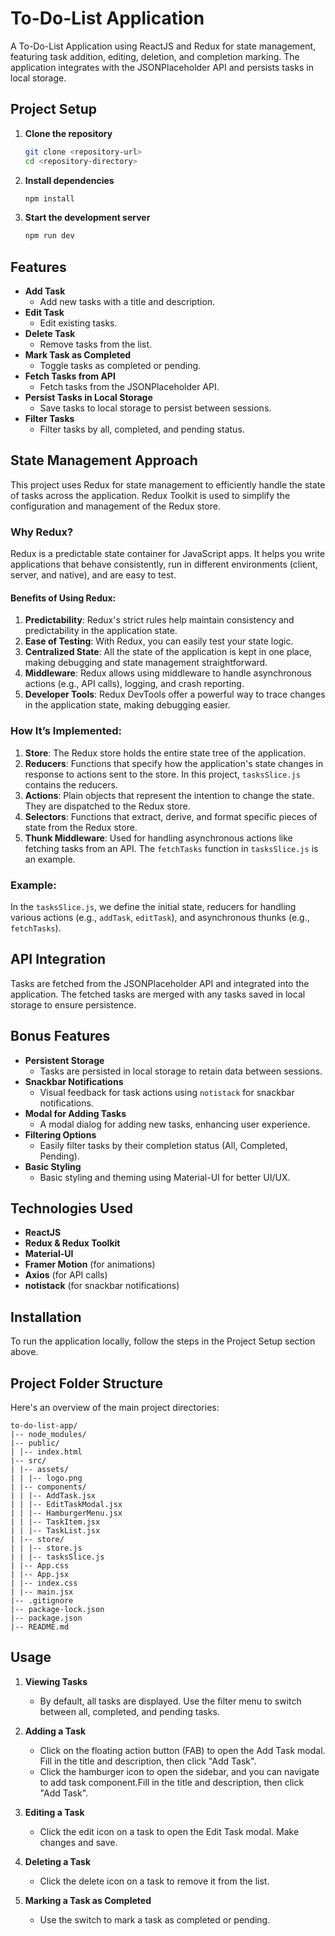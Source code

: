 # To-Do-List Application

A To-Do-List Application using ReactJS and Redux for state management, featuring task addition, editing, deletion, and completion marking. The application integrates with the JSONPlaceholder API and persists tasks in local storage.

## Project Setup

1. **Clone the repository**
   ```bash
   git clone <repository-url>
   cd <repository-directory>
   ```

2. **Install dependencies**
   ```bash
   npm install
   ```

3. **Start the development server**
   ```bash
   npm run dev
   ```

## Features

- **Add Task**
  - Add new tasks with a title and description.
- **Edit Task**
  - Edit existing tasks.
- **Delete Task**
  - Remove tasks from the list.
- **Mark Task as Completed**
  - Toggle tasks as completed or pending.
- **Fetch Tasks from API**
  - Fetch tasks from the JSONPlaceholder API.
- **Persist Tasks in Local Storage**
  - Save tasks to local storage to persist between sessions.
- **Filter Tasks**
  - Filter tasks by all, completed, and pending status.



## State Management Approach

This project uses Redux for state management to efficiently handle the state of tasks across the application. Redux Toolkit is used to simplify the configuration and management of the Redux store.


### Why Redux?
Redux is a predictable state container for JavaScript apps. It helps you write applications that behave consistently, run in different environments (client, server, and native), and are easy to test. 


#### Benefits of Using Redux:
1. **Predictability**: Redux's strict rules help maintain consistency and predictability in the application state.
2. **Ease of Testing**: With Redux, you can easily test your state logic.
3. **Centralized State**: All the state of the application is kept in one place, making debugging and state management straightforward.
4. **Middleware**: Redux allows using middleware to handle asynchronous actions (e.g., API calls), logging, and crash reporting.
5. **Developer Tools**: Redux DevTools offer a powerful way to trace changes in the application state, making debugging easier.


### How It’s Implemented:
1. **Store**: The Redux store holds the entire state tree of the application.
2. **Reducers**: Functions that specify how the application's state changes in response to actions sent to the store. In this project, `tasksSlice.js` contains the reducers.
3. **Actions**: Plain objects that represent the intention to change the state. They are dispatched to the Redux store.
4. **Selectors**: Functions that extract, derive, and format specific pieces of state from the Redux store.
5. **Thunk Middleware**: Used for handling asynchronous actions like fetching tasks from an API. The `fetchTasks` function in `tasksSlice.js` is an example.


### Example:
In the `tasksSlice.js`, we define the initial state, reducers for handling various actions (e.g., `addTask`, `editTask`), and asynchronous thunks (e.g., `fetchTasks`).



## API Integration

Tasks are fetched from the JSONPlaceholder API and integrated into the application. The fetched tasks are merged with any tasks saved in local storage to ensure persistence.

## Bonus Features

- **Persistent Storage**
  - Tasks are persisted in local storage to retain data between sessions.
- **Snackbar Notifications**
  - Visual feedback for task actions using `notistack` for snackbar notifications.
- **Modal for Adding Tasks**
  - A modal dialog for adding new tasks, enhancing user experience.
- **Filtering Options**
  - Easily filter tasks by their completion status (All, Completed, Pending).
- **Basic Styling**
  - Basic styling and theming using Material-UI for better UI/UX.

## Technologies Used

- **ReactJS**
- **Redux & Redux Toolkit**
- **Material-UI**
- **Framer Motion** (for animations)
- **Axios** (for API calls)
- **notistack** (for snackbar notifications)

## Installation

To run the application locally, follow the steps in the Project Setup section above.


## Project Folder Structure

Here's an overview of the main project directories:
```
to-do-list-app/
|-- node_modules/
|-- public/
| |-- index.html
|-- src/
| |-- assets/
| | |-- logo.png
| |-- components/
| | |-- AddTask.jsx
| | |-- EditTaskModal.jsx
| | |-- HamburgerMenu.jsx
| | |-- TaskItem.jsx
| | |-- TaskList.jsx
| |-- store/
| | |-- store.js
| | |-- tasksSlice.js
| |-- App.css
| |-- App.jsx
| |-- index.css
| |-- main.jsx
|-- .gitignore
|-- package-lock.json
|-- package.json
|-- README.md
```


## Usage

1. **Viewing Tasks**
   - By default, all tasks are displayed. Use the filter menu to switch between all, completed, and pending tasks.

2. **Adding a Task**
   - Click on the floating action button (FAB) to open the Add Task modal. Fill in the title and description, then click "Add Task".
   - Click the hamburger icon to open the sidebar, and you can navigate to add task component.Fill in the title and description, then click "Add Task".
3. **Editing a Task**
   - Click the edit icon on a task to open the Edit Task modal. Make changes and save.

4. **Deleting a Task**
   - Click the delete icon on a task to remove it from the list.

5. **Marking a Task as Completed**
   - Use the switch to mark a task as completed or pending.

